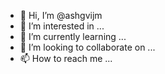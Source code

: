 - 👋 Hi, I’m @ashgvijm
- 👀 I’m interested in ...
- 🌱 I’m currently learning ...
- 💞️ I’m looking to collaborate on ...
- 📫 How to reach me ...

<!---
ashgvijm/ashgvijm is a ✨ special ✨ repository because its `README.md` (this file) appears on your GitHub profile.
You can click the Preview link to take a look at your changes.
--->
